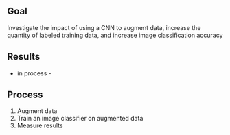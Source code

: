 ## Goal
Investigate the impact of using a CNN to augment data, increase the quantity of labeled training data, and increase image classification accuracy

## Results
- in process -

## Process
1)  Augment data
2)  Train an image classifier on augmented data
3)  Measure results
